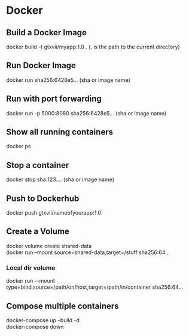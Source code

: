 # Docker

## Build a Docker Image
docker build -t gtxvii/myapp:1.0 . (. is the path to the current directory)

## Run Docker Image
docker run sha256:6428e5... (sha or image name)

## Run with port forwarding
docker run -p 5000:8080 sha256:6428e5…  (sha or image name)

## Show all running containers
docker ps

## Stop a container
docker stop sha:123....  (sha or image name)

## Push to Dockerhub
docker push gtxvii/nameofyourapp:1.0

## Create a Volume
docker volume create shared-data<br>docker run –mount source=shared-data,target=/stuff  sha256:64…

### Local dir volume
docker run --mount type=bind,source=/path/on/host,target=/path/in/container sha256:64…

## Compose multiple containers
docker-compose up –build -d<br>docker-compose down
